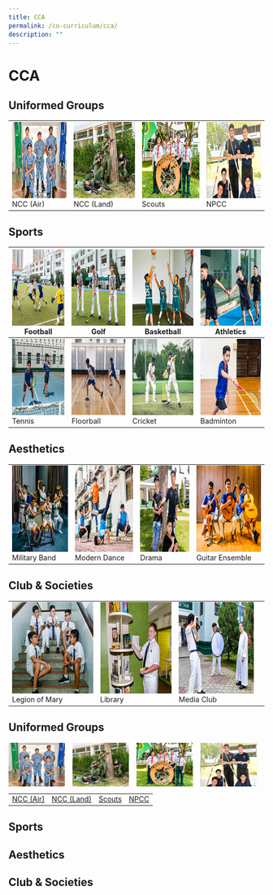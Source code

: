 ```yaml
---
title: CCA
permalink: /co-curriculum/cca/
description: ""
---
```

# CCA


## Uniformed Groups


|   |   |   |  |
| -------- | -------- | -------- | -------- | 
|  <img src="images/2022_Migration/NCCAir.jpg" style="width:250px; height:150px"> NCC (Air)    | <img src="images/2022_Migration/NCCLand_Thm.jpg" style="width:250px; height:150px"/>  NCC (Land)    | <img src="/images/2022_Migration/Scouts.jpg" style="width:250px; height:150px"/>  Scouts     |  <img src="/images/2022_Migration/NPCC.jpg" style="width:250px; height:150px"/> NPCC     |    

## Sports


<img src="/images/2022_Migration/football.jpg" style="width:250px; height:150px"/> Football  | <img src="/images/2022_Migration/Golf.jpg" style="width:250px; height:150px"/> Golf | <img src="/images/2022_Migration/Basketball.jpg" style="width:250px; height:150px"/> Basketball | <img src="/images/2022_Migration/track%20n%20Field.jpg" style="width:250px; height:150px"/> Athletics |
|-----|-----|-----|-----|
<a href="/cca/Sports/tennis/"><img src="/images/2022_Migration/tennis.jpg" style="width:250px; height:150px"/></a> Tennis  | <img src="/images/CCA_Update_Dec2022/Floorball_Thm.jpg" style="width:250px; height:150px"/> Floorball | <img src="/images/2022_Migration/Cricket.jpg" style="width:250px; height:150px"/> Cricket | <img src="/images/2022_Migration/Badminton.jpg" style="width:250px; height:150px"/> Badminton |

## Aesthetics

|   |   |   |  |
| -------- | -------- | -------- | -------- | 
<img src="images/2022_Migration/Military%20Band.jpg" style="width:250px; height:170px"/> Military Band  | <img src="images/2022_Migration/dance.jpg" style="width:250px; height:170px"/> Modern Dance | <img src="/images/2022_Migration/drama.jpg" style="width:250px; height:170px"/> Drama | <img src="/images/2022_Migration/Guitar%20Ensemble.jpg" style="width:250px; height:170px"/> Guitar Ensemble |


## Club & Societies

|   |   |   |  |
| -------- | -------- | -------- | -------- | 
 <img src="/images/2022_Migration/legion%20of%20mary.jpg" style="width:250px; height:180px"/> Legion of Mary  | <img src="/images/2022_Migration/Library.jpg" style="width:250px; height:180px"/> Library | <img src="/images/2022_Migration/media%20and%20design.jpg" style="width:250px; height:180px"/> Media Club |
 
##  **Uniformed Groups**

<p><a href="https://staging.dgqb0jbouderh.amplifyapp.com/cca/Uniformed-Groups/ncc-air/">
<img src="/images/2022_Migration/NCCAir.jpg" style="width:22%;margin-right:15px;" align = "left">
</a></p>

<p><a href="https://staging.dgqb0jbouderh.amplifyapp.com/cca/Uniformed-Groups/ncc-land/">
<img src="/images/2022_Migration/NCCLand_Thm.jpg" style="width:22%;margin-right:15px;" align = "left">
</a></p>

<p><a href="https://staging.dgqb0jbouderh.amplifyapp.com/cca/Uniformed-Groups/scouts/">
<img src="/images/2022_Migration/Scouts.jpg" style="width:22%;margin-right:15px;" align = "left">
</a></p>

<p><a href="https://staging.dgqb0jbouderh.amplifyapp.com/cca/Uniformed-Groups/npcc/">
<img src="/images/2022_Migration/NPCC.jpg" style="width:22%;margin-right:15px;" align = "left">
</a></p>

<br clear="left">

|  |  |  |  |
|:---:|:---:|:---:|:---:|
| [NCC (Air)](https://staging.dgqb0jbouderh.amplifyapp.com/cca/Uniformed-Groups/ncc-air/) | [NCC (Land)](https://staging.dgqb0jbouderh.amplifyapp.com/cca/Uniformed-Groups/ncc-land/) | [Scouts](https://staging.dgqb0jbouderh.amplifyapp.com/cca/Uniformed-Groups/scouts/) | [NPCC](https://staging.dgqb0jbouderh.amplifyapp.com/cca/Uniformed-Groups/npcc/) |

##  **Sports**


##  **Aesthetics**


##  **Club & Societies**